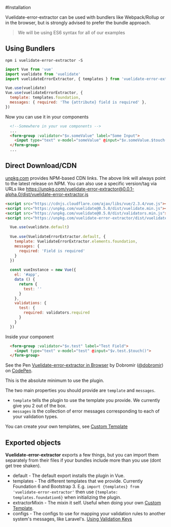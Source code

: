 #Installation

Vuelidate-error-extractor can be used with bundlers like Webpack/Rollup or in the browser, but is strongly advised to prefer the bundle approach.

> We will be using ES6 syntax for all of our examples

## Using Bundlers
```
npm i vuelidate-error-extractor -S
```

```js
import Vue from 'vue'
import vuelidate from 'vuelidate'
import vuelidateErrorExtractor, { templates } from 'vuelidate-error-extractor'

Vue.use(vuelidate)
Vue.use(vuelidateErrorExtractor, {
  template: templates.foundation,
  messages: { required: 'The {attribute} field is required' },
})
```
Now you can use it in your components

```html
  <!--Somewhere in your vue components -->
  ...
  <form-group :validator="$v.someValue" label="Some Input">
    <input type="text" v-model="someValue" @input="$v.someValue.$touch()">
  </form-group>
  ...
```

## Direct Download/CDN

[unpkg.com](https://unpkg.com) provides NPM-based CDN links. The above link will always point to the latest release on NPM. You can also use a specific version/tag via URLs like https://unpkg.com/vuelidate-error-extractor@0.0.1-alpha.0/dist/vuelidate-error-extractor.js

```html
<script src="https://cdnjs.cloudflare.com/ajax/libs/vue/2.3.4/vue.js"></script>
<script src="https://unpkg.com/vuelidate@0.5.0/dist/vuelidate.min.js"></script>
<script src="https://unpkg.com/vuelidate@0.5.0/dist/validators.min.js"></script>
<script src="https://unpkg.com/vuelidate-error-extractor/dist/vuelidate-error-extractor.js"></script>
```

```js
  Vue.use(vuelidate.default)
  
  Vue.use(VuelidateErrorExtractor.default, {
    template: VuelidateErrorExtractor.elements.foundation,
    messages: {
      required: 'Field is required'
    }
  })
  
  const vueInstance = new Vue({
    el: '#app',
    data () {
      return {
        test: ''
      }
    },
    validations: {
      test: {
        required: validators.required
      }
    }
  })
```

Inside your component

```html
  <form-group :validator="$v.test" label="Test Field">
    <input type="text" v-model="test" @input="$v.test.$touch()">
  </form-group>
```

<p data-height="265" data-theme-id="0" data-slug-hash="OjgVNx" data-default-tab="js,result" data-user="dobromir" data-embed-version="2" data-pen-title="Vuelidate-error-extractor in Browser" class="codepen">See the Pen <a href="https://codepen.io/dobromir/pen/OjgVNx/">Vuelidate-error-extractor in Browser</a> by Dobromir (<a href="https://codepen.io/dobromir">@dobromir</a>) on <a href="https://codepen.io">CodePen</a>.</p>
<script async src="https://production-assets.codepen.io/assets/embed/ei.js"></script>

This is the absolute minimum to use the plugin. 

The two main properties you should provide are `template` and `messages`.
 - `template` tells the plugin to use the template you provide. We currently give you 2 out of the box.
 - `messages` is the collection of error messages corresponding to each of your validation types.

You can create your own templates, see [Custom Template](custom_templates.md) 

## Exported objects

**Vuelidate-error-extractor** exports a few things, but you can import them separately from their files if your bundles include more than you use (dont get tree shaken).

 - default - The default export installs the plugin in Vue.
 - templates - The different templates that we provide. Currently Foundation 6 and Bootstrap 3. E.g. `import {templates} from 'vuelidate-error-extractor'` then use `{template: templates.foundation6}` when initializing the plugin.
 - extractorMixin - The mixin it self. Useful when doing your own [Custom Template](custom_templates.md).
 - configs - The configs to use for mapping your validation rules to another system's messages, like Laravel's. [Using Validation Keys](./advanced.md#validation-keys)
